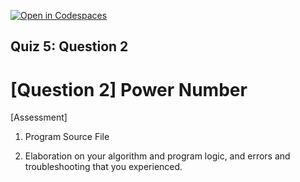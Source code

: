 [![Open in Codespaces](https://classroom.github.com/assets/launch-codespace-7f7980b617ed060a017424585567c406b6ee15c891e84e1186181d67ecf80aa0.svg)](https://classroom.github.com/open-in-codespaces?assignment_repo_id=14231517)

## Quiz 5: Question 2

# [Question 2] Power Number


[Assessment]



1. Program Source File

2. Elaboration on your algorithm and program logic, and errors and troubleshooting that you experienced.

